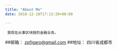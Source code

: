 ```yaml
---
title: "About Me"
date: 2018-12-18T17:13:20+08:00

---
```

    
     我现在从事区块链的金融业务。   
##邮箱：
        zpfigaro@gmail.com
##地址：
        四川省成都市

